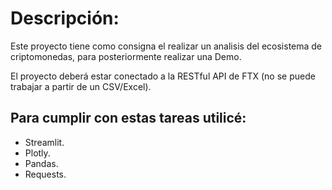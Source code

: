 # Descripción:

Este proyecto tiene como consigna el realizar un analisis del ecosistema de criptomonedas, para posteriormente realizar una Demo.

El proyecto deberá estar conectado a la RESTful API de FTX (no se puede trabajar a partir de un CSV/Excel).

## Para cumplir con estas tareas utilicé:

- Streamlit.
- Plotly.
- Pandas.
- Requests.
